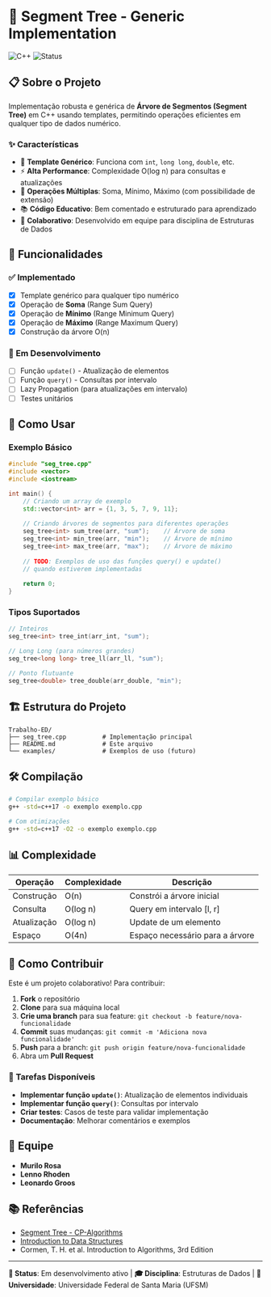 # 🌳 Segment Tree - Generic Implementation

![C++](https://img.shields.io/badge/c++-%2300599C.svg?style=for-the-badge&logo=c%2B%2B&logoColor=white)
![Status](https://img.shields.io/badge/status-in%20development-yellow.svg?style=for-the-badge)

## 📋 Sobre o Projeto

Implementação robusta e genérica de **Árvore de Segmentos (Segment Tree)** em C++ usando templates, permitindo operações eficientes em qualquer tipo de dados numérico.

### ✨ Características

- 🎯 **Template Genérico**: Funciona com `int`, `long long`, `double`, etc.
- ⚡ **Alta Performance**: Complexidade O(log n) para consultas e atualizações
- 🔧 **Operações Múltiplas**: Soma, Mínimo, Máximo (com possibilidade de extensão)
- 📚 **Código Educativo**: Bem comentado e estruturado para aprendizado
- 🤝 **Colaborativo**: Desenvolvido em equipe para disciplina de Estruturas de Dados

## 🚀 Funcionalidades

### ✅ Implementado
- [x] Template genérico para qualquer tipo numérico
- [x] Operação de **Soma** (Range Sum Query)
- [x] Operação de **Mínimo** (Range Minimum Query)
- [x] Operação de **Máximo** (Range Maximum Query)
- [x] Construção da árvore O(n)

### 🔄 Em Desenvolvimento
- [ ] Função `update()` - Atualização de elementos
- [ ] Função `query()` - Consultas por intervalo
- [ ] Lazy Propagation (para atualizações em intervalo)
- [ ] Testes unitários

## 📖 Como Usar

### Exemplo Básico

```cpp
#include "seg_tree.cpp"
#include <vector>
#include <iostream>

int main() {
    // Criando um array de exemplo
    std::vector<int> arr = {1, 3, 5, 7, 9, 11};
    
    // Criando árvores de segmentos para diferentes operações
    seg_tree<int> sum_tree(arr, "sum");    // Árvore de soma
    seg_tree<int> min_tree(arr, "min");    // Árvore de mínimo
    seg_tree<int> max_tree(arr, "max");    // Árvore de máximo
    
    // TODO: Exemplos de uso das funções query() e update()
    // quando estiverem implementadas
    
    return 0;
}
```

### Tipos Suportados

```cpp
// Inteiros
seg_tree<int> tree_int(arr_int, "sum");

// Long Long (para números grandes)
seg_tree<long long> tree_ll(arr_ll, "sum");

// Ponto flutuante
seg_tree<double> tree_double(arr_double, "min");
```

## 🏗️ Estrutura do Projeto

```
Trabalho-ED/
├── seg_tree.cpp          # Implementação principal
├── README.md             # Este arquivo
└── examples/             # Exemplos de uso (futuro)
```

## 🛠️ Compilação

```bash
# Compilar exemplo básico
g++ -std=c++17 -o exemplo exemplo.cpp

# Com otimizações
g++ -std=c++17 -O2 -o exemplo exemplo.cpp
```

## 📊 Complexidade

| Operação | Complexidade | Descrição |
|----------|-------------|-----------|
| Construção | O(n) | Constrói a árvore inicial |
| Consulta | O(log n) | Query em intervalo [l, r] |
| Atualização | O(log n) | Update de um elemento |
| Espaço | O(4n) | Espaço necessário para a árvore |

## 🤝 Como Contribuir

Este é um projeto colaborativo! Para contribuir:

1. **Fork** o repositório
2. **Clone** para sua máquina local
3. **Crie uma branch** para sua feature: `git checkout -b feature/nova-funcionalidade`
4. **Commit** suas mudanças: `git commit -m 'Adiciona nova funcionalidade'`
5. **Push** para a branch: `git push origin feature/nova-funcionalidade`
6. Abra um **Pull Request**

### 🎯 Tarefas Disponíveis

- **Implementar função `update()`**: Atualização de elementos individuais
- **Implementar função `query()`**: Consultas por intervalo
- **Criar testes**: Casos de teste para validar implementação
- **Documentação**: Melhorar comentários e exemplos

## 👥 Equipe

- **Murilo Rosa**
- **Lenno Rhoden**
- **Leonardo Groos**

## 📚 Referências

- [Segment Tree - CP-Algorithms](https://cp-algorithms.com/data_structures/segment_tree.html)
- [Introduction to Data Structures](https://www.geeksforgeeks.org/segment-tree-data-structure/)
- Cormen, T. H. et al. Introduction to Algorithms, 3rd Edition

---

**📌 Status**: Em desenvolvimento ativo | **🎓 Disciplina**: Estruturas de Dados | **🏫 Universidade**: Universidade Federal de Santa Maria (UFSM)
